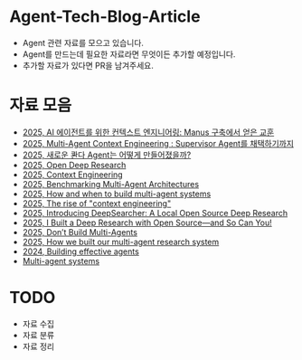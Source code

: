 # Agent-Tech-Blog-Article
- Agent 관련 자료를 모으고 있습니다.
- Agent를 만드는데 필요한 자료라면 무엇이든 추가할 예정입니다.
- 추가할 자료가 있다면 PR을 남겨주세요.

# 자료 모음
- [2025, AI 에이전트를 위한 컨텍스트 엔지니어링: Manus 구축에서 얻은 교훈](https://manus.im/ko/blog/Context-Engineering-for-AI-Agents-Lessons-from-Building-Manus)
- [2025, Multi-Agent Context Engineering : Supervisor Agent를 채택하기까지](https://www.linkedin.com/pulse/multi-agent-context-engineering-supervisor-agent%EB%A5%BC-%EC%B1%84%ED%83%9D%ED%95%98%EA%B8%B0%EA%B9%8C%EC%A7%80-sehun-heo-qcdsc/)
- [2025, 새로운 콴다 Agent는 어떻게 만들어졌을까?](https://blog.mathpresso.com/%EC%83%88%EB%A1%9C%EC%9A%B4-%EC%BD%B4%EB%8B%A4-agent%EB%8A%94-%EC%96%B4%EB%96%BB%EA%B2%8C-%EB%A7%8C%EB%93%A4%EC%96%B4%EC%A1%8C%EC%9D%84%EA%B9%8C-0788a7b37b6e)
- [2025, Open Deep Research](https://blog.langchain.com/open-deep-research/)
- [2025, Context Engineering](https://blog.langchain.com/context-engineering-for-agents/)
- [2025, Benchmarking Multi-Agent Architectures](https://blog.langchain.com/benchmarking-multi-agent-architectures/)
- [2025, How and when to build multi-agent systems](https://blog.langchain.com/how-and-when-to-build-multi-agent-systems/)
- [2025, The rise of "context engineering"](https://blog.langchain.com/the-rise-of-context-engineering/)
- [2025, Introducing DeepSearcher: A Local Open Source Deep Research](https://milvus.io/blog/introduce-deepsearcher-a-local-open-source-deep-research.md)
- [2025, I Built a Deep Research with Open Source—and So Can You!](https://milvus.io/blog/i-built-a-deep-research-with-open-source-so-can-you.md)
- [2025, Don’t Build Multi-Agents](https://cognition.ai/blog/dont-build-multi-agents)
- [2025, How we built our multi-agent research system](https://www.anthropic.com/engineering/multi-agent-research-system)
- [2024, Building effective agents](https://www.anthropic.com/engineering/building-effective-agents)
- [Multi-agent systems](https://langchain-ai.github.io/langgraph/concepts/multi_agent/)

# TODO
- 자료 수집
- 자료 분류
- 자료 정리
